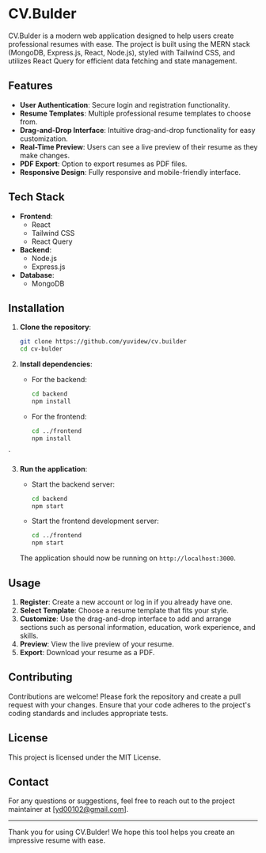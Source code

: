 # CV.Bulder

CV.Bulder is a modern web application designed to help users create professional resumes with ease. The project is built using the MERN stack (MongoDB, Express.js, React, Node.js), styled with Tailwind CSS, and utilizes React Query for efficient data fetching and state management.

## Features

- **User Authentication**: Secure login and registration functionality.
- **Resume Templates**: Multiple professional resume templates to choose from.
- **Drag-and-Drop Interface**: Intuitive drag-and-drop functionality for easy customization.
- **Real-Time Preview**: Users can see a live preview of their resume as they make changes.
- **PDF Export**: Option to export resumes as PDF files.
- **Responsive Design**: Fully responsive and mobile-friendly interface.

## Tech Stack

- **Frontend**: 
  - React
  - Tailwind CSS
  - React Query
- **Backend**: 
  - Node.js
  - Express.js
- **Database**: 
  - MongoDB

## Installation

1. **Clone the repository**:
   ```bash
   git clone https://github.com/yuvidew/cv.builder
   cd cv-bulder
   ```

2. **Install dependencies**:

   - For the backend:
     ```bash
     cd backend
     npm install
     ```

   - For the frontend:
     ```bash
     cd ../frontend
     npm install
     ```
`

3. **Run the application**:

   - Start the backend server:
     ```bash
     cd backend
     npm start
     ```

   - Start the frontend development server:
     ```bash
     cd ../frontend
     npm start
     ```

   The application should now be running on `http://localhost:3000`.

## Usage

1. **Register**: Create a new account or log in if you already have one.
2. **Select Template**: Choose a resume template that fits your style.
3. **Customize**: Use the drag-and-drop interface to add and arrange sections such as personal information, education, work experience, and skills.
4. **Preview**: View the live preview of your resume.
5. **Export**: Download your resume as a PDF.



## Contributing

Contributions are welcome! Please fork the repository and create a pull request with your changes. Ensure that your code adheres to the project's coding standards and includes appropriate tests.

## License

This project is licensed under the MIT License.

## Contact

For any questions or suggestions, feel free to reach out to the project maintainer at [yd00102@gmail.com].

---

Thank you for using CV.Bulder! We hope this tool helps you create an impressive resume with ease.
